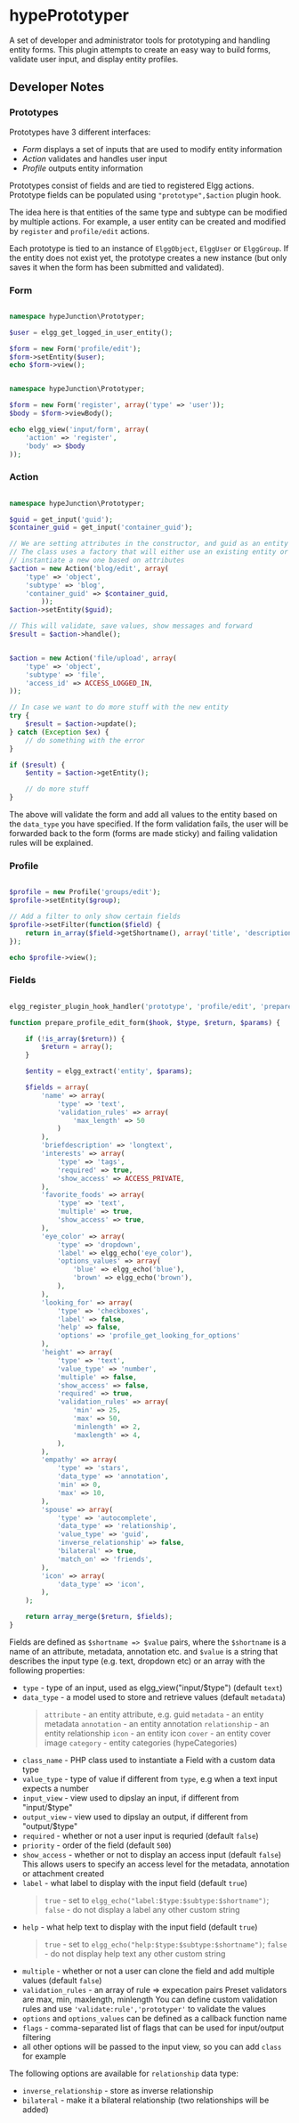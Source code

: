 hypePrototyper
==============

A set of developer and administrator tools for prototyping and handling
entity forms.
This plugin attempts to create an easy way to build forms, validate user input,
and display entity profiles.


## Developer Notes

### Prototypes

Prototypes have 3 different interfaces:
* *Form* displays a set of inputs that are used to modify entity information
* *Action* validates and handles user input
* *Profile* outputs entity information

Prototypes consist of fields and are tied to registered Elgg actions. 
Prototype fields can be populated using ```"prototype",$action``` plugin hook.

The idea here is that entities of the same type and subtype can be modified by multiple actions.
For example, a user entity can be created and modified by ```register``` and ```profile/edit```
actions.

Each prototype is tied to an instance of ```ElggObject```, ```ElggUser``` or ```ElggGroup```.
If the entity does not exist yet, the prototype creates a new instance (but only saves
it when the form has been submitted and validated).

### Form

```php

namespace hypeJunction\Prototyper;

$user = elgg_get_logged_in_user_entity();

$form = new Form('profile/edit');
$form->setEntity($user);
echo $form->view();
```

```php

namespace hypeJunction\Prototyper;

$form = new Form('register', array('type' => 'user'));
$body = $form->viewBody();

echo elgg_view('input/form', array(
	'action' => 'register',
	'body' => $body
));
```


### Action

```php

namespace hypeJunction\Prototyper;

$guid = get_input('guid');
$container_guid = get_input('container_guid');

// We are setting attributes in the constructor, and guid as an entity
// The class uses a factory that will either use an existing entity or
// instantiate a new one based on attributes
$action = new Action('blog/edit', array(
	'type' => 'object',
	'subtype' => 'blog',
	'container_guid' => $container_guid,
		));
$action->setEntity($guid);

// This will validate, save values, show messages and forward
$result = $action->handle();
```

```php

$action = new Action('file/upload', array(
	'type' => 'object',
	'subtype' => 'file',
	'access_id' => ACCESS_LOGGED_IN,
));

// In case we want to do more stuff with the new entity
try {
	$result = $action->update();
} catch (Exception $ex) {
	// do something with the error
}

if ($result) {
	$entity = $action->getEntity();

	// do more stuff
}
```

The above will validate the form and add all values to the entity based on the
```data_type``` you have specified. If the form validation fails, the user
will be forwarded back to the form (forms are made sticky) and failing validation
rules will be explained.

### Profile

```php

$profile = new Profile('groups/edit');
$profile->setEntity($group);

// Add a filter to only show certain fields
$profile->setFilter(function($field) {
	return in_array($field->getShortname(), array('title', 'description', 'tags'));
});

echo $profile->view();
```


### Fields

```php

elgg_register_plugin_hook_handler('prototype', 'profile/edit', 'prepare_profile_edit_form');

function prepare_profile_edit_form($hook, $type, $return, $params) {

	if (!is_array($return)) {
		$return = array();
	}

	$entity = elgg_extract('entity', $params);

	$fields = array(
		'name' => array(
			'type' => 'text',
			'validation_rules' => array(
				'max_length' => 50
			)
		),
		'briefdescription' => 'longtext',
		'interests' => array(
			'type' => 'tags',
			'required' => true,
			'show_access' => ACCESS_PRIVATE,
		),
		'favorite_foods' => array(
			'type' => 'text',
			'multiple' => true,
			'show_access' => true,
		),
		'eye_color' => array(
			'type' => 'dropdown',
			'label' => elgg_echo('eye_color'),
			'options_values' => array(
				'blue' => elgg_echo('blue'),
				'brown' => elgg_echo('brown'),
			),
		),
		'looking_for' => array(
			'type' => 'checkboxes',
			'label' => false,
			'help' => false,
			'options' => 'profile_get_looking_for_options'
		),
		'height' => array(
			'type' => 'text',
			'value_type' => 'number',
			'multiple' => false,
			'show_access' => false,
			'required' => true,
			'validation_rules' => array(
				'min' => 25,
				'max' => 50,
				'minlength' => 2,
				'maxlength' => 4,
			),
		),
		'empathy' => array(
			'type' => 'stars',
			'data_type' => 'annotation',
			'min' => 0,
			'max' => 10,
		),
		'spouse' => array(
			'type' => 'autocomplete',
			'data_type' => 'relationship',
			'value_type' => 'guid',
			'inverse_relationship' => false,
			'bilateral' => true,
			'match_on' => 'friends',
		),
		'icon' => array(
			'data_type' => 'icon',
		),
	);

	return array_merge($return, $fields);
}

```

Fields are defined as ```$shortname => $value``` pairs, where the ```$shortname``` is a
name of an attribute, metadata, annotation etc. and ```$value``` is
a string that describes the input type (e.g. text, dropdown etc) or an array
with the following properties:

* ```type``` - type of an input, used as elgg_view("input/$type") (default ```text```)
* ```data_type``` - a model used to store and retrieve values (default ```metadata```)
	> ```attribute``` - an entity attribute, e.g. guid
	> ```metadata``` - an entity metadata
	> ```annotation``` - an entity annotation
	> ```relationship``` - an entity relationship
	> ```icon``` - an entity icon
	> ```cover``` - an entity cover image
	> ```category``` - entity categories (hypeCategories)
* ```class_name``` - PHP class used to instantiate a Field with a custom data type
* ```value_type``` - type of value if different from ```type```, e.g when a text input expects a number
* ```input_view``` - view used to dipslay an input, if different from "input/$type"
* ```output_view``` - view used to dipslay an output, if different from "output/$type"
* ```required``` - whether or not a user input is requried (default ```false```)
* ```priority``` - order of the field (default ```500```)
* ```show_access``` - whether or not to display an access input (default ```false```)
	This allows users to specify an access level for the metadata, annotation or attachment created
* ```label``` - what label to display with the input field (default ```true```)
	> ```true``` - set to ```elgg_echo("label:$type:$subtype:$shortname")```;
	> ```false``` - do not display a label
	> any other custom string
* ```help``` - what help text to display with the input field (default ```true```)
	> ```true``` - set to ```elgg_echo("help:$type:$subtype:$shortname")```;
	> ```false``` - do not display help text
	> any other custom string
* ```multiple``` - whether or not a user can clone the field and add multiple values (default ```false```)
* ```validation_rules``` - an array of rule => expecation pairs
	Preset validators are max, min, maxlength, minlength
	You can define custom validation rules and use ```'validate:rule','prototyper'``` to validate the values
* ```options``` and ```options_values``` can be defined as a callback function name
* ```flags``` - comma-separated list of flags that can be used for input/output filtering
* all other options will be passed to the input view, so you can add ```class``` for example

The following options are available for ```relationship``` data type:
* ```inverse_relationship``` - store as inverse relationship
* ```bilateral``` - make it a bilateral relationship (two relationships will be added)

